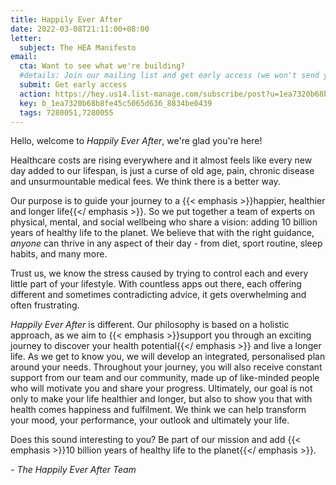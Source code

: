 ```yaml
---
title: Happily Ever After
date: 2022-03-08T21:11:00+08:00
letter:
  subject: The HEA Manifesto
email:
  cta: Want to see what we're building?
  #details: Join our mailing list and get early access (we won't send you spam)
  submit: Get early access
  action: https://hey.us14.list-manage.com/subscribe/post?u=1ea7320b68b8fe45c5065d636&amp;id=8834be0439
  key: b_1ea7320b68b8fe45c5065d636_8834be0439
  tags: 7280051,7280055
---
```


Hello, welcome to _Happily Ever After_, we're glad you're here!

Healthcare costs are rising everywhere and it almost feels like every new day added to our lifespan, is just a curse of old age, pain, chronic disease and unsurmountable medical fees. We think there is a better way.

Our purpose is to guide your journey to a {{< emphasis >}}happier, healthier and longer life{{</ emphasis >}}. So we put together a team of experts on physical, mental, and social wellbeing who share a vision: adding 10 billion years of healthy life to the planet. We believe that with the right guidance, _anyone_ can thrive in any aspect of their day - from diet, sport routine, sleep habits, and many more.

Trust us, we know the stress caused by trying to control each and every little part of your lifestyle. With countless apps out there, each offering different and sometimes contradicting advice, it gets overwhelming and often frustrating.

_Happily Ever After_ is different. Our philosophy is based on a holistic approach, as we aim to {{< emphasis >}}support you through an exciting journey to discover your health potential{{</ emphasis >}} and live a longer life. As we get to know you, we will develop an integrated, personalised plan around your needs. Throughout your journey, you will also receive constant support from our team and our community, made up of like-minded people who will motivate you and share your progress. Ultimately, our goal is not only to make your life healthier and longer, but also to show you that with health comes happiness and fulfilment. We think we can help transform your mood, your performance, your outlook and ultimately your life.

Does this sound interesting to you? Be part of our mission and add {{< emphasis >}}10 billion years of healthy life to the planet{{</ emphasis >}}.

_\- The Happily Ever After Team_
